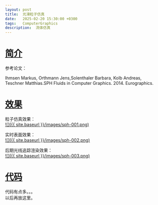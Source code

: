 ```yaml
---
layout: post
title:  光滑粒子仿真
date:   2025-02-20 15:30:00 +0300
tags:   ComputerGraphics
description:  流体仿真
---
```



# [简介](#简介)

参考论文：   

Ihmsen Markus, Orthmann Jens,Solenthaler Barbara, Kolb Andreas, Teschner Matthias.SPH Fluids in Computer Graphics. 2014. Eurographics.     

# [效果](#效果)

粒子仿真效果：    
[![]({{ site.baseurl }}/images/sph-001.png)](https://github.com/user-attachments/assets/c18f3f36-860e-471a-ab52-8affce67735d)      

实时表面效果：      
[![]({{ site.baseurl }}/images/sph-002.png)](https://github.com/user-attachments/assets/e2382837-57b8-4761-81f1-57f7fb8f63e4)       

后期光线追踪渲染效果：    
[![]({{ site.baseurl }}/images/sph-003.png)](https://github.com/user-attachments/assets/cc32ea6c-d092-4c1b-8e16-fe41ae2c016b)      


# [代码](#代码)

代码有点多。。。      
以后再放这里。



